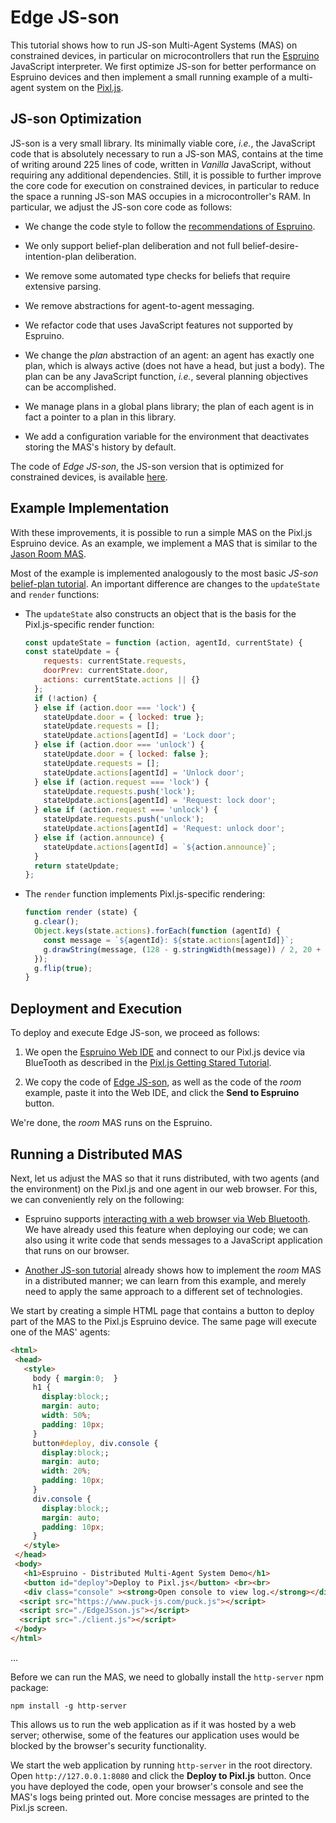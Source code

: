# Edge JS-son
This tutorial shows how to run JS-son Multi-Agent Systems (MAS) on constrained devices, in
particular on microcontrollers that run the [Espruino](https://www.espruino.com/) JavaScript
interpreter. We first optimize JS-son for better performance on Espruino devices and then implement
a small running example of a multi-agent system on the [Pixl.js](http://www.espruino.com/Pixl.js).

## JS-son Optimization
JS-son is a very small library. Its minimally viable core, *i.e.*, the JavaScript code that is
absolutely necessary to run a JS-son MAS, contains at the time of writing around 225 lines of code,
written in *Vanilla* JavaScript, without requiring any additional dependencies. Still, it is
possible to further improve the core code for execution on constrained devices, in particular to
reduce the space a running JS-son MAS occupies in a microcontroller's RAM.
In particular, we adjust the JS-son core code as follows:

* We change the code style to follow the
  [recommendations of Espruino](http://www.espruino.com/Code+Style).

* We only support belief-plan deliberation and not full belief-desire-intention-plan deliberation.

* We remove some automated type checks for beliefs that require extensive parsing.

* We remove abstractions for agent-to-agent messaging.

* We refactor code that uses JavaScript features not supported by Espruino.

* We change the *plan* abstraction of an agent: an agent has exactly one plan, which is always
  active (does not have a head, but just a body). The plan can be any JavaScript function, *i.e.*,
  several planning objectives can be accomplished. 

* We manage plans in a global plans library; the plan of each agent is in fact a pointer to a plan
in this library.

* We add a configuration variable for the environment that deactivates storing the MAS's history
  by default.

The code of *Edge JS-son*, the JS-son version that is optimized for constrained devices, is
available [here](./EdgeJSson.js).

## Example Implementation
With these improvements, it is possible to run a simple MAS on the Pixl.js
Espruino device. As an example, we implement a MAS that is similar to the
[Jason Room MAS](https://github.com/jason-lang/jason/tree/master/examples/room).

Most of the example is implemented analogously to the most basic *JS-son*
[belief-plan tutorial](https://github.com/TimKam/JS-son#belief-plan-approach).
An important difference are changes to the ``updateState`` and ``render`` functions:

* The ``updateState`` also constructs an object that is the basis for the Pixl.js-specific render
  function:

  ```JavaScript
  const updateState = function (action, agentId, currentState) {
  const stateUpdate = {
      requests: currentState.requests,
      doorPrev: currentState.door,
      actions: currentState.actions || {}
    };
    if (!action) {
    } else if (action.door === 'lock') {
      stateUpdate.door = { locked: true };
      stateUpdate.requests = [];
      stateUpdate.actions[agentId] = 'Lock door';
    } else if (action.door === 'unlock') {
      stateUpdate.door = { locked: false };
      stateUpdate.requests = [];
      stateUpdate.actions[agentId] = 'Unlock door';
    } else if (action.request === 'lock') {
      stateUpdate.requests.push('lock');
      stateUpdate.actions[agentId] = 'Request: lock door';
    } else if (action.request === 'unlock') {
      stateUpdate.requests.push('unlock');
      stateUpdate.actions[agentId] = 'Request: unlock door';
    } else if (action.announce) {
      stateUpdate.actions[agentId] = `${action.announce}`;
    }
    return stateUpdate;
  };
  ```

* The ``render`` function implements Pixl.js-specific rendering:

  ```JavaScript
  function render (state) {
    g.clear();
    Object.keys(state.actions).forEach(function (agentId) {
      const message = `${agentId}: ${state.actions[agentId]}`;
      g.drawString(message, (128 - g.stringWidth(message)) / 2, 20 + agentId * 10);
    });
    g.flip(true);
  }
  ```

## Deployment and Execution
To deploy and execute Edge JS-son, we proceed as follows:

1. We open the [Espruino Web IDE](https://www.espruino.com/ide/) and connect to our Pixl.js device
   via BlueTooth as described in the
   [Pixl.js Getting Stared Tutorial](http://www.espruino.com/Quick+Start+BLE#pixljs).

2. We copy the code of [Edge JS-son](./EdgeJSson.js), as well as the code of the *room* example,
   paste it into the Web IDE, and click the **Send to Espruino** button.

We're done, the *room* MAS runs on the Espruino.

## Running a Distributed MAS
Next, let us adjust the MAS so that it runs distributed, with two agents (and the environment) on
the Pixl.js and one agent in our web browser.
For this, we can conveniently rely on the following:

* Espruino supports
  [interacting with a web browser via Web Bluetooth](https://www.espruino.com/Web%20Bluetooth).
  We have already used this feature when deploying our code; we can also using it write code that
  sends messages to a JavaScript application that runs on our browser.

* [Another JS-son tutorial](https://github.com/TimKam/JS-son/tree/master/examples/distributed)
  already shows how to implement the *room* MAS in a distributed manner; we can learn from this
  example, and merely need to apply the same approach to a different set of technologies.

We start by creating a simple HTML page that contains a button to deploy part of the MAS to the
Pixl.js Espruino device. The same page will execute one of the MAS' agents:

```html
<html>
 <head>
   <style>
     body { margin:0;  }
     h1 {
       display:block;;
       margin: auto;
       width: 50%;
       padding: 10px;
     }
     button#deploy, div.console {
       display:block;;
       margin: auto;
       width: 20%;
       padding: 10px;
     }
     div.console {
       display:block;;
       margin: auto;
       padding: 10px;
     }
   </style>    
 </head>
 <body>
   <h1>Espruino - Distributed Multi-Agent System Demo</h1>
   <button id="deploy">Deploy to Pixl.js</button> <br><br>
   <div class="console" ><strong>Open console to view log.</strong></div>
  <script src="https://www.puck-js.com/puck.js"></script>
  <script src="./EdgeJSson.js"></script>
  <script src="./client.js"></script>
 </body>
</html>
```

...

Before we can run the MAS, we need to globally install the ``http-server`` npm package:

```
npm install -g http-server
```

This allows us to run the web application as if it was hosted by a web server; otherwise, some of
the features our application uses would be blocked by the browser's security functionality.

We start the web application by running ``http-server`` in the root directory. Open
``http://127.0.0.1:8080`` and click the **Deploy to Pixl.js** button. Once you have deployed the
code, open your browser's console and see the MAS's logs being printed out. More concise messages
are printed to the Pixl.js screen.


